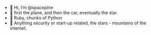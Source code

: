 - 👋 Hi, I’m @spacepine
- 👀 first the plane, and then the car, eventually the star. 
- 🌱 Ruby, chunks of Python
- 💞️ Anything security or start-up related, the stars - mountains of the internet.

<!---
spacepine/spacepine is a ✨ special ✨ repository because its `README.md` (this file) appears on your GitHub profile.
You can click the Preview link to take a look at your changes.
--->
